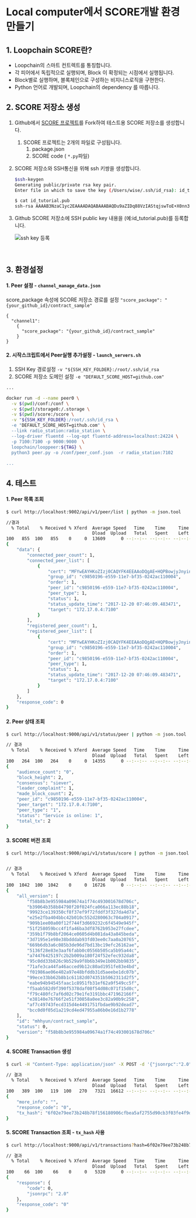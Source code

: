 
Local computer에서 SCORE개발 환경 만들기
===================

## 1. Loopchain SCORE란?

- Loopchain의 스마트 컨트렉트를 통칭합니다.
- 각 피어에서 독립적으로 실행되며, Block 이 확정되는 시점에서 실행됩니다.
- Block별로 실행하며, 블록체인으로 구성하는 비지니스로직을 구현한다.
- Python 언어로 개발되며, Loopchain의 dependency 를 따릅니다.



## 2. SCORE 저장소 생성

1. Github에서 [SCORE 프로젝트](https://github.com/theloopkr/contract_sample)를 Fork하여 테스트용 SCORE 저장소를 생성합니다.

   1. SCORE 프로젝트는 2개의 파일로 구성됩니다.
      1. package.json
      2. SCORE code ( ```*.py```파일)

2. SCORE 저장소와 SSH통신을 위해 ssh 키쌍을 생성합니다.

   ```bash
   $ssh-keygen
   Generating public/private rsa key pair.
   Enter file in which to save the key (/Users/wise/.ssh/id_rsa): id_tutorial

   $ cat id_tutorial.pub
   ssh-rsa AAAAB3NzaC1yc2EAAAADAQABAAABAQDu9aZIDq88VzIAStqjswToE+X0nn34jCQ0JELmsQuIjdve4lNSGJlyMmILFJzRnjX5MYqCWoEhSrE6z9kyRKf82hxyJdewNJK15kC8Se+5c19htrJ0cY47wzXQpm9YOPpEAvmYxUMpMLF2Km7MMHF7dhI/1HvMRn/b1Cab8Qkfzg8yzix0SJ35tnLkgVP1OAjxe1Lv/0puhm1eNkVxFKI48DzJ1d5GiDb99Dj6V4kmNcy3Hs9C8Ej4Vq69Jp7qSjKZg9j5F4M+ABq2h1EhyB9kVUTiZVlIFqqOr8f8ymG+YUY3QWx7LmmXlKIa0t9YCIGc5pJKHo1aTwR0wdM9zwhP ...
   ```

3. Github SCORE 저장소에 SSH public key 내용을 (예:id_tutorial.pub)를 등록합니다.

   ![ssh key 등록](./img/reg-sshkey-github.png)

   ​

## 3. 환경설정

#### 1. Peer 설정 - `channel_manage_data.json `

score_package 속성에 SCORE 저장소 경로를 설정 `"score_package": "{your_github_id}/contract_sample"`

 ```
 {
   "channel1":
     {
       "score_package": "{your_github_id}/contract_sample"
     }
 }

 ```
#### 2. 시작스크립트에서 Peer실행 추가설정 - `launch_servers.sh`

1. SSH Key 경로설정 `-v "${SSH_KEY_FOLDER}:/root/.ssh/id_rsa`
2. SCORE 저장소 도메인 설정  `-e "DEFAULT_SCORE_HOST=github.com"`

```bash
...

docker run -d --name peer0 \
  -v $(pwd)/conf:/conf \
  -v $(pwd)/storage0:/.storage \
  -v $(pwd)/score:/score \
  -v "${SSH_KEY_FOLDER}:/root/.ssh/id_rsa \
  -e "DEFAULT_SCORE_HOST=github.com" \
  --link radio_station:radio_station \
  --log-driver fluentd --log-opt fluentd-address=localhost:24224 \
  -p 7100:7100 -p 9000:9000  \
  loopchain/looppeer:${TAG} \
  python3 peer.py -o /conf/peer_conf.json  -r radio_station:7102
  
...
```


## 4. 테스트

#### 1. Peer 목록 조회

```bash
$ curl http://localhost:9002/api/v1/peer/list | python -m json.tool

//결과
  % Total    % Received % Xferd  Average Speed   Time    Time     Time  Current
                                 Dload  Upload   Total   Spent    Left  Speed
100   855  100   855    0     0  13609      0 --:--:-- --:--:-- --:--:-- 13790
{
    "data": {
        "connected_peer_count": 1,
        "connected_peer_list": [
            {
                "cert": "MFYwEAYHKoZIzj0CAQYFK4EEAAoDQgAE+HQPBowjyJnyinsYjiztl5i6hQ1JiWdpRmyFR1T283M4liQia7weerQQ4Qw6jDVwd+RkwHeenvR0xxovUFCTQg==",
                "group_id": "c9850196-e559-11e7-bf35-0242ac110004",
                "order": 1,
                "peer_id": "c9850196-e559-11e7-bf35-0242ac110004",
                "peer_type": 1,
                "status": 1,
                "status_update_time": "2017-12-20 07:46:09.483471",
                "target": "172.17.0.4:7100"
            }
        ],
        "registered_peer_count": 1,
        "registered_peer_list": [
            {
                "cert": "MFYwEAYHKoZIzj0CAQYFK4EEAAoDQgAE+HQPBowjyJnyinsYjiztl5i6hQ1JiWdpRmyFR1T283M4liQia7weerQQ4Qw6jDVwd+RkwHeenvR0xxovUFCTQg==",
                "group_id": "c9850196-e559-11e7-bf35-0242ac110004",
                "order": 1,
                "peer_id": "c9850196-e559-11e7-bf35-0242ac110004",
                "peer_type": 1,
                "status": 1,
                "status_update_time": "2017-12-20 07:46:09.483471",
                "target": "172.17.0.4:7100"
            }
        ]
    },
    "response_code": 0
}
```

#### 2. Peer 상태 조회

```bash
$ curl http://localhost:9000/api/v1/status/peer | python -m json.tool

// 결과
  % Total    % Received % Xferd  Average Speed   Time    Time     Time  Current
                                 Dload  Upload   Total   Spent    Left  Speed
100   264  100   264    0     0  14355      0 --:--:-- --:--:-- --:--:-- 14666
{
    "audience_count": "0",
    "block_height": 2,
    "consensus": "siever",
    "leader_complaint": 1,
    "made_block_count": 2,
    "peer_id": "c9850196-e559-11e7-bf35-0242ac110004",
    "peer_target": "172.17.0.4:7100",
    "peer_type": "1",
    "status": "Service is online: 1",
    "total_tx": 2
}
```

#### 3. SCORE 버전 조회

```bash
$ curl http://localhost:9000/api/v1/status/score | python -m json.tool


// 결과
  % Total    % Received % Xferd  Average Speed   Time    Time     Time  Current
                                 Dload  Upload   Total   Spent    Left  Speed
100  1042  100  1042    0     0  16726      0 --:--:-- --:--:-- --:--:-- 16806
{
    "all_version": [
        "f58b8b3e955984a09674a1f74c493001678d706c",
        "b39064b358b84798f20f024fca066a113ec88b18",
        "99923ce139350cf8f37ef9f72fddf3f327da4d7a",
        "e25e2fba404bbc42b010c552d280063c704a0917",
        "909b1ee00a00f12f744f3d669232c6f4549e945f",
        "51f258059bcc4f1fa46ba3df8762b953e27fcdee",
        "359b1f79b8bf2064ce0605d4b081da43a845beda",
        "3d7195e1e98e38bdddab93fd03ee0c7aa0a20765",
        "669b6db3a6c085b3de96d7bd13bc19efc26162ae",
        "5136f28e83e3aaf6fabb0c0556b505ca5b95a44c",
        "a74476425197c2b2b009a180f24f52efec932da8",
        "95c0dd33b826c9b529a9f8b6b349e1b002bb9835",
        "71afe3ca44fa46acced9b12c80ad1951fe83e4bd",
        "f01986ae06e402a97e48bfddb31d5aeebe1dc07b",
        "99ece33bb62b8b1c61182d074351b5062311d2f5",
        "eabe94b94545faac1c8951fb31ef62a9f549cc5f",
        "f5aab582d9f390f5378daf08f54d08c071f15d0c",
        "f79c480fc7af6d02c79e1fe3191bbc471962166f",
        "e38140e76766f2e51f30858a0ee3c82a90b9c258",
        "af7c49743fecd315d4e4491751fbdae9b92dead7",
        "bcc0d0f05d1a219cd4ed47955a86b0e16d1b2778"
    ],
    "id": "mhhyun/contract_sample",
    "status": 0,
    "version": "f58b8b3e955984a09674a1f74c493001678d706c"
}
```

#### 4. SCORE Transaction 생성

```bash
$ curl -H "Content-Type: application/json" -X POST -d '{"jsonrpc":"2.0","method":"propose","params":{"proposer":"RealEstateAgent" , "counterparties": ["leaseholder","lessor"], "content": "A아파트 203동 803호를 보증금 1500 월세 70에 계약 2019년 8월 1일까지 임대함, 임대 취소시 ~~~ ", "quorum": "3"}}'  http://localhost:9000/api/v1/transactions | python -m json.tool

// 결과
  % Total    % Received % Xferd  Average Speed   Time    Time     Time  Current
                                 Dload  Upload   Total   Spent    Left  Speed
100   389  100   119  100   270   7321  16612 --:--:-- --:--:-- --:--:-- 16875
{
    "more_info": "",
    "response_code": "0",
    "tx_hash": "6f02e79ee73b248b78f156180906cfbea5af2755d90cb3f03fe4f9d16d94eaf3"
}
```

#### 5. SCORE Transaction 조회 - `tx_hash` 사용 

```bash
$ curl http://localhost:9000/api/v1/transactions?hash=6f02e79ee73b248b78f156180906cfbea5af2755d90cb3f03fe4f9d16d94eaf3 | python -m json.tool

// 결과
  % Total    % Received % Xferd  Average Speed   Time    Time     Time  Current
                                 Dload  Upload   Total   Spent    Left  Speed
100    66  100    66    0     0   5320      0 --:--:-- --:--:-- --:--:--  5500
{
    "response": {
        "code": 0,
        "jsonrpc": "2.0"
    },
    "response_code": "0"
}
```
